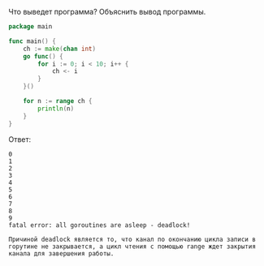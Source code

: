 Что выведет программа? Объяснить вывод программы.

```go
package main

func main() {
	ch := make(chan int)
	go func() {
		for i := 0; i < 10; i++ {
			ch <- i
		}
	}()

	for n := range ch {
		println(n)
	}
}
```

Ответ:
```
0
1
2
3
4
5
6
7
8
9
fatal error: all goroutines are asleep - deadlock!

Причиной deadlock является то, что канал по окончанию цикла записи в горутине не закрывается, а цикл чтения с помощью range ждет закрытия канала для завершения работы.
```